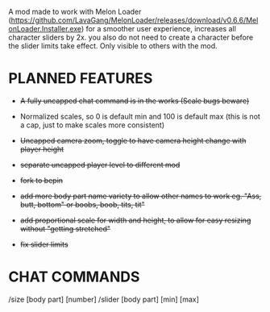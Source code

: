 A mod made to work with Melon Loader (https://github.com/LavaGang/MelonLoader/releases/download/v0.6.6/MelonLoader.Installer.exe) for a smoother user experience, increases all character sliders by 2x. you also do not need to create a character before the slider limits take effect. Only visible to others with the mod.

# PLANNED FEATURES

- ~~A fully uncapped chat command is in the works (Scale bugs beware)~~

- Normalized scales, so 0 is default min and 100 is default max (this is not a cap, just to make scales more consistent)

- ~~Uncapped camera zoom, toggle to have camera height change with player height~~

- ~~separate uncapped player level to different mod~~

- ~~fork to bepin~~

- ~~add more body part name variety to allow other names to work eg. "Ass, butt, bottom" or boobs, boob, tits, tit"~~


- ~~add proportional scale for width and height, to allow for easy resizing without "getting stretched"~~

- ~~fix slider limits~~

# CHAT COMMANDS

/size [body part] [number]
/slider [body part] [min] [max]
